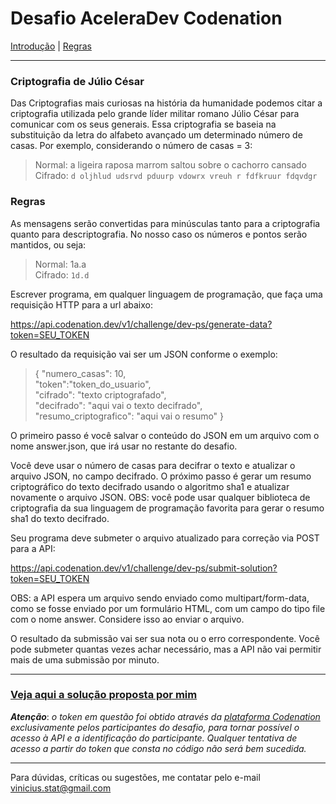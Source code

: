# Desafio AceleraDev Codenation
[Introdução](https://github.com/viniciusrogerio/desafio_codenation#criptografia-de-júlio-césar) | [Regras](https://github.com/viniciusrogerio/desafio_codenation#regras)
***
### Criptografia de Júlio César

Das Criptografias mais curiosas na história da humanidade podemos citar a criptografia utilizada pelo grande líder militar romano Júlio César para comunicar com os seus generais. Essa criptografia se baseia na substituição da letra do alfabeto avançado um determinado número de casas. Por exemplo, considerando o número de casas = 3:

> Normal: a ligeira raposa marrom saltou sobre o cachorro cansado <br>
> Cifrado: `d oljhlud udsrvd pduurp vdowrx vreuh r fdfkruur fdqvdgr`

### Regras
As mensagens serão convertidas para minúsculas tanto para a criptografia quanto para descriptografia. No nosso caso os números e pontos serão mantidos, ou seja:

> Normal: 1a.a<br> 
> Cifrado: `1d.d`

Escrever programa, em qualquer linguagem de programação, que faça uma requisição HTTP para a url abaixo:

https://api.codenation.dev/v1/challenge/dev-ps/generate-data?token=SEU_TOKEN

O resultado da requisição vai ser um JSON conforme o exemplo:

>{ "numero_casas": 10,<br>    "token":"token_do_usuario",<br>    "cifrado": "texto criptografado",<br>    "decifrado": "aqui vai o texto decifrado",<br>    "resumo_criptografico": "aqui vai o resumo" }

O primeiro passo é você salvar o conteúdo do JSON em um arquivo com o nome answer.json, que irá usar no restante do desafio.

Você deve usar o número de casas para decifrar o texto e atualizar o arquivo JSON, no campo decifrado. O próximo passo é gerar um resumo criptográfico do texto decifrado usando o algoritmo sha1 e atualizar novamente o arquivo JSON. OBS: você pode usar qualquer biblioteca de criptografia da sua linguagem de programação favorita para gerar o resumo sha1 do texto decifrado.

Seu programa deve submeter o arquivo atualizado para correção via POST para a API:

https://api.codenation.dev/v1/challenge/dev-ps/submit-solution?token=SEU_TOKEN

OBS: a API espera um arquivo sendo enviado como multipart/form-data, como se fosse enviado por um formulário HTML, com um campo do tipo file com o nome answer. Considere isso ao enviar o arquivo.

O resultado da submissão vai ser sua nota ou o erro correspondente. Você pode submeter quantas vezes achar necessário, mas a API não vai permitir mais de uma submissão por minuto.
***
### [Veja aqui a solução proposta por mim](https://github.com/viniciusrogerio/desafio_codenation/blob/master/solucao_final.py)
***Atenção***: *o token em questão foi obtido através da [plataforma Codenation](https://www.codenation.dev/) exclusivamente pelos participantes do desafio, para tornar possível o acesso à API e a identificação do participante. Qualquer tentativa de acesso a partir do token que consta no código não será bem sucedida.*
***
Para dúvidas, críticas ou sugestões, me contatar pelo e-mail vinicius.stat@gmail.com
